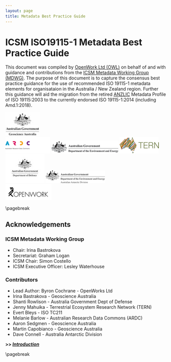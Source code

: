 ```yaml
---
layout: page
title: Metadata Best Practice Guide
---
```


# ICSM ISO19115-1 Metadata Best Practice Guide

This document was compiled by [OpenWork Ltd (OWL)](http://openwork.nz) on behalf of and with guidance and contributions from the [ICSM Metadata Working Group (MDWG)](https://www.icsm.gov.au/what-we-do/metadata-working-group). The purpose of this document is to capture the consensus best practice guidance for the use of recommended ISO 19115-1 metadata elements for organisataion in the Australia / New Zealand region. Further this guidance will aid the migration from the retired [ANZLIC](https://www.anzlic.gov.au/) Metadata Profile of ISO 19115:2003 to the currently endorsed ISO 19115-1:2014 (including Amd.1:2018).

![Geoscience Australia](../images/GA.jpg)  
![ARDC](../images/ARDC.png)  ![DEE](../images/DeptEngEnv.png) 
![TERN](../images/TERN.png)  ![DOD](../images/dod.jpg)  ![AAD](../images/aad.png)  
 ![OpenWork Ltd](../images/openwork.png) 

\pagebreak

## Acknowledgements

### ICSM Metadata Working Group 

- Chair:	Irina Bastrokova
- Secretariat:	Graham Logan
- ICSM Chair:	Simon Costello
- ICSM Executive Officer:	Lesley Waterhouse

### Contributors

- Lead Author: Byron Cochrane - OpenWorks Ltd
- Irina Bastrakova - Geoscience Australia
- Shanti Rowlison - Australia Government Dept of Defense
- Jenny Mahuika - Terrestrial Ecosystem Research Network (TERN)
- Evert Bleys - ISO TC211
- Melanie Barlow - Australian Research Data Commons (ARDC)
- Aaron Sedgmen - Geoscience Australia
- Martin Capobianco - Geoscience Australia
- Dave Connell - Australia Antarctic Division


**>> [*Introduction*](../defs/GuidanceIntro)**

\pagebreak
